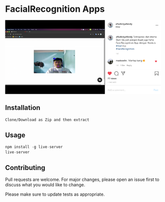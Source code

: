 # FacialRecognition Apps

![alt text](https://raw.githubusercontent.com/developedbyadifens/FacialRecognitionApps-NodeJs/master/demo.png)

## Installation

```bash
Clone/Download as Zip and then extract
```

## Usage

```python
npm install -g live-server
live-server
```

## Contributing
Pull requests are welcome. For major changes, please open an issue first to discuss what you would like to change.

Please make sure to update tests as appropriate.
